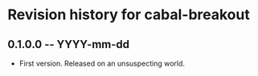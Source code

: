 # Revision history for cabal-breakout

## 0.1.0.0 -- YYYY-mm-dd

* First version. Released on an unsuspecting world.
